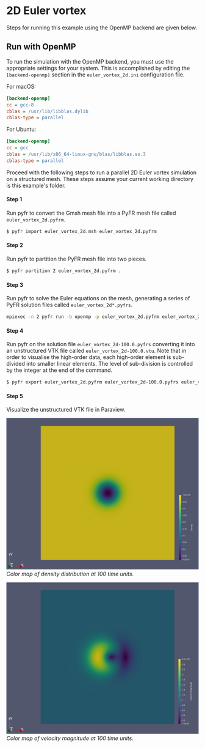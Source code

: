# 2D Euler vortex

Steps for running this example using the OpenMP backend are given below.

## Run with OpenMP

To run the simulation with the OpenMP backend, you must use the appropriate
settings for your system. This is accomplished by editing the
`[backend-openmp]` section in the `euler_vortex_2d.ini` configuration file.

For macOS:

```ini
[backend-openmp]
cc = gcc-8
cblas = /usr/lib/libblas.dylib
cblas-type = parallel
```

For Ubuntu:

```ini
[backend-openmp]
cc = gcc
cblas = /usr/lib/x86_64-linux-gnu/blas/libblas.so.3
cblas-type = parallel
```

Proceed with the following steps to run a parallel 2D Euler vortex simulation
on a structured mesh. These steps assume your current working directory is
this example's folder.

#### Step 1

Run pyfr to convert the Gmsh mesh file into a PyFR mesh file called
`euler_vortex_2d.pyfrm`.

```bash
$ pyfr import euler_vortex_2d.msh euler_vortex_2d.pyfrm
```

#### Step 2

Run pyfr to partition the PyFR mesh file into two pieces.

```bash
$ pyfr partition 2 euler_vortex_2d.pyfrm .
```

#### Step 3

Run pyfr to solve the Euler equations on the mesh, generating a series of PyFR
solution files called `euler_vortex_2d*.pyfrs`.

```bash
mpiexec -n 2 pyfr run -b openmp -p euler_vortex_2d.pyfrm euler_vortex_2d.ini
```

#### Step 4

Run pyfr on the solution file `euler_vortex_2d-100.0.pyfrs` converting it into
an unstructured VTK file called `euler_vortex_2d-100.0.vtu`. Note that in
order to visualise the high-order data, each high-order element is sub-divided
into smaller linear elements. The level of sub-division is controlled by the
integer at the end of the command.

```bash
$ pyfr export euler_vortex_2d.pyfrm euler_vortex_2d-100.0.pyfrs euler_vortex_2d-100.0.vtu -d 4
```

#### Step 5

Visualize the unstructured VTK file in Paraview.

![density](img/density.png)
*Color map of density distribution at 100 time units.*

![velocity](img/velocity.png)
*Color map of velocity magnitude at 100 time units.*
